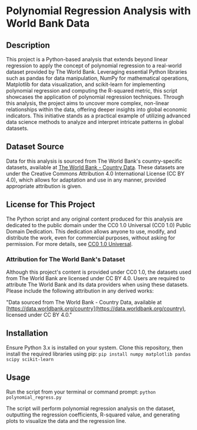 # Polynomial Regression Analysis with World Bank Data

## Description
This project is a Python-based analysis that extends beyond linear regression to apply the concept of polynomial regression to a real-world dataset provided by The World Bank. Leveraging essential Python libraries such as pandas for data manipulation, NumPy for mathematical operations, Matplotlib for data visualization, and scikit-learn for implementing polynomial regression and computing the R-squared metric, this script showcases the application of polynomial regression techniques. Through this analysis, the project aims to uncover more complex, non-linear relationships within the data, offering deeper insights into global economic indicators. This initiative stands as a practical example of utilizing advanced data science methods to analyze and interpret intricate patterns in global datasets.

## Dataset Source
Data for this analysis is sourced from The World Bank's country-specific datasets, available at [The World Bank - Country Data](https://data.worldbank.org/country). These datasets are under the Creative Commons Attribution 4.0 International License (CC BY 4.0), which allows for adaptation and use in any manner, provided appropriate attribution is given.

## License for This Project
The Python script and any original content produced for this analysis are dedicated to the public domain under the CC0 1.0 Universal (CC0 1.0) Public Domain Dedication. This dedication allows anyone to use, modify, and distribute the work, even for commercial purposes, without asking for permission. For more details, see [CC0 1.0 Universal](https://creativecommons.org/publicdomain/zero/1.0/).

### Attribution for The World Bank's Dataset
Although this project's content is provided under CC0 1.0, the datasets used from The World Bank are licensed under CC BY 4.0. Users are required to attribute The World Bank and its data providers when using these datasets. Please include the following attribution in any derived works:

"Data sourced from The World Bank - Country Data, available at [https://data.worldbank.org/country](https://data.worldbank.org/country), licensed under CC BY 4.0."

## Installation
Ensure Python 3.x is installed on your system. Clone this repository, then install the required libraries using pip: ``pip install numpy matplotlib pandas scipy scikit-learn``

## Usage
Run the script from your terminal or command prompt: ``python polynomial_regress.py``

The script will perform polynomial regression analysis on the dataset, outputting the regression coefficients, R-squared value, and generating plots to visualize the data and the regression line.
